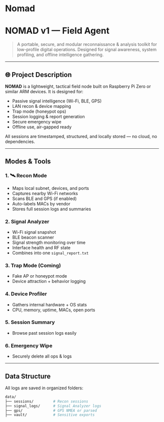 # Nomad

# NOMAD v1 — Field Agent

> A portable, secure, and modular reconnaissance & analysis toolkit for low-profile digital operations. Designed for signal awareness, system profiling, and offline intelligence gathering.

---

## 🌐 Project Description

**NOMAD** is a lightweight, tactical field node built on Raspberry Pi Zero or similar ARM devices. It is designed for:

- Passive signal intelligence (Wi-Fi, BLE, GPS)
- LAN recon & device mapping
- Trap mode (honeypot ops)
- Session logging & report generation
- Secure emergency wipe
- Offline use, air-gapped ready

All sessions are timestamped, structured, and locally stored — no cloud, no dependencies.

---

##  Modes & Tools

### 1. 🛰 Recon Mode
- Maps local subnet, devices, and ports
- Captures nearby Wi-Fi networks
- Scans BLE and GPS (if enabled)
- Auto-labels MACs by vendor
- Stores full session logs and summaries

### 2.  Signal Analyzer
- Wi-Fi signal snapshot
- BLE beacon scanner
- Signal strength monitoring over time
- Interface health and RF state
- Combines into one `signal_report.txt`

### 3.  Trap Mode (Coming)
- Fake AP or honeypot mode
- Device attraction + behavior logging

### 4.  Device Profiler
- Gathers internal hardware + OS stats
- CPU, memory, uptime, MACs, open ports
  
### 5. Session Summary
- Browse past session logs easily

### 6. Emergency Wipe
- Securely delete all ops & logs

---

## Data Structure

All logs are saved in organized folders:

```bash
data/
├── sessions/         # Recon sessions
├── signal_logs/      # Signal Analyzer logs
├── gps/              # GPS NMEA or parsed
├── vault/            # Sensitive exports
